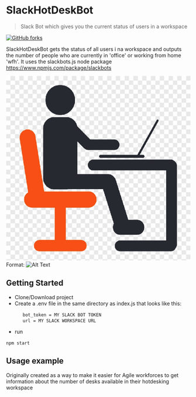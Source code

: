 
# SlackHotDeskBot
> Slack Bot which gives you the current status of users in a workspace

[![GitHub forks](https://img.shields.io/github/forks/germcauley/SlackBotTutorial.svg?style=social&label=Fork&maxAge=2592000)](https://GitHub.com/germcauley/SlackBotTutorial/network/)

SlackHotDeskBot gets the status of all users i na workspace and outputs the number of people who are currently in 'office' or working from home 'wfh'. It uses the slackbots.js node package 
https://www.npmjs.com/package/slackbots

![GitHub Logo](hotdeskimage.png)
Format: ![Alt Text](url)


## Getting Started

   * Clone/Download project
   * Create a .env file in the same directory as index.js that looks like this:
      ```
         bot_token = MY SLACK BOT TOKEN
         url = MY SLACK WORKSPACE URL
      ```
   * run 
   ```
   npm start
   ```
   
## Usage example

Originally created as a way to make it easier for Agile workforces to get information about the number of desks available in their hotdesking workspace



